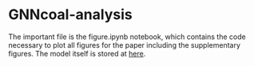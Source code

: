 # GNNcoal-analysis

The important file is the figure.ipynb notebook, which contains the code necessary to plot all figures for the paper including the supplementary figures. The model itself is stored at [here](https://github.com/kevinkorfmann/graphseq-inference).

